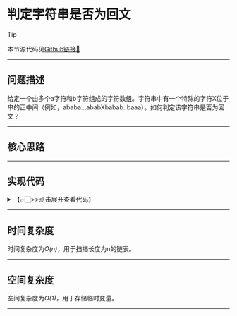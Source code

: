 # 判定字符串是否为回文

> [!Tip]
> 
> 本节源代码见[Github链接🔗](https://github.com/MaxSolider/leetcode-algorithm/blob/main/structure/src/main/java/org/example/linkedlist/exercises/NthNodeFromEnd.java)

---

## 问题描述
给定一个由多个a字符和b字符组成的字符数组。字符串中有一个特殊的字符X位于串的正中间（例如，ababa...ababXbabab..baaa）。如何判定该字符串是否为回文？

---

## 核心思路



---

## 实现代码
<details> 
	<summary>【👉🏻>>点击展开查看代码】</summary> 
	<pre>
		<code>
		</code>
	</pre>
</details>

---

## 时间复杂度
时间复杂度为*O(n)*，用于扫描长度为n的链表。

---

## 空间复杂度
空间复杂度为*O(1)*，用于存储临时变量。

---